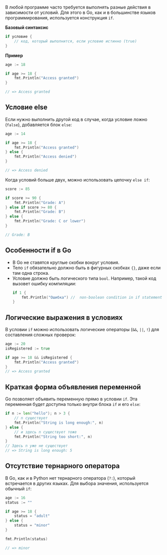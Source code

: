 В любой программе часто требуется выполнять разные действия в зависимости от условий. Для этого в Go, как и в большинстве языков программирования, используется конструкция `if`.

**Базовый синтаксис**

```go
if условие {
	// код, который выполнится, если условие истинно (true)
}
```

**Пример**

```go
age := 18

if age >= 18 {
	fmt.Println("Access granted")
}

// => Access granted
```

## Условие else

Если нужно выполнить другой код в случае, когда условие ложно (`false`), добавляется блок `else`:

```go
age := 14

if age >= 18 {
	fmt.Println("Access granted")
} else {
	fmt.Println("Access denied")
}

// => Access denied
```

Когда условий больше двух, можно использовать цепочку `else if`:

```go
score := 85

if score >= 90 {
	fmt.Println("Grade: A")
} else if score >= 80 {
	fmt.Println("Grade: B")
} else {
	fmt.Println("Grade: C or lower")
}

// Grade: B
```

## Особенности if в Go

- В Go не ставятся круглые скобки вокруг условия.
- Тело `if` обязательно должно быть в фигурных скобках `{}`, даже если там одна строка.
- Условие должно быть логического типа `bool`. Например, такой код вызовет ошибку компиляции:
    ```go
    if 1 {
        fmt.Println("Ошибка") //  non-boolean condition in if statement
    }
    ```

## Логические выражения в условиях

В условии `if` можно использовать логические операторы (`&&`, `||`, `!`) для составления сложных проверок:

```go
age := 20
isRegistered := true

if age >= 18 && isRegistered {
	fmt.Println("Access granted")
}
// => Access granted
```

## Краткая форма объявления переменной

Go позволяет объявить переменную прямо в условии `if`. Эта переменная будет доступна только внутри блока `if` и его `else`:

```go
if n := len("hello"); n > 3 {
	// n существует
	fmt.Println("String is long enough:", n)
} else {
	// и здесь n существует тоже
	fmt.Println("String too short:", n)
}
// Здесь n уже не существует
// => String is long enough: 5
```

## Отсутствие тернарного оператора

В Go, как и в Python нет тернарного оператора (`?:`), который встречается в других языках. Для выбора значения, используется обычный `if`:

```go
age := 16
status := ""

if age >= 18 {
	status = "adult"
} else {
	status = "minor"
}

fmt.Println(status)

// => minor
```
